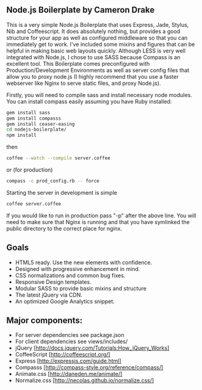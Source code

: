 ## Node.js Boilerplate by Cameron Drake

This is a very simple Node.js Boilerplate that uses Express, Jade, Stylus, Nib and Coffeescript. It does absolutely nothing, but provides a good structure for your app as well as configured middleware so that you can immediately get to work. I've included some mixins and figures that can be helpful in making basic web layouts quickly. Although LESS is very well integrated with Node.js, I chose to use SASS because Compass is an excellent tool. This Boilerplate comes preconfigured with Production/Development Environments as well as server config files that allow you to proxy node.js (I highly recommend that you use a faster webserver like Nginx to serve static files, and proxy Node.js).

Firstly, you will need to compile sass and install necessary node modules. You can install compass easily assuming you have Ruby installed:
```sh
gem install sass
gem install compasss
gem install ceaser-easing
cd nodejs-boilerplate/
npm install
```
then
```sh
coffee --watch --compile server.coffee
```
or (for production) 
```sh
compass -c prod_config.rb -- force
```
Starting the server in development is simple
```sh
coffee server.coffee
```
If you would like to run in production pass "-p" after the above line. You will need to make sure that Nginx is running and that you have symlinked the public directory to the correct place for nginx.

## Goals

* HTML5 ready. Use the new elements with confidence.
* Designed with progressive enhancement in mind.
* CSS normalizations and common bug fixes.
* Responsive Design templates.
* Modular SASS to provide basic mixins and structure
* The latest jQuery via CDN.
* An optimized Google Analytics snippet.

## Major components:

* For server dependencies see package.json
* For client dependencies see views/includes/
* jQuery [http://docs.jquery.com/Tutorials:How_jQuery_Works]
* CoffeeScript [http://coffeescript.org/]
* Express [http://expressjs.com/guide.html]
* Compasss [http://compass-style.org/reference/compass/]
* Animate.css [http://daneden.me/animate/]
* Normalize.css [http://necolas.github.io/normalize.css/]

